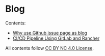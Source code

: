 # Blog

Contents:

- [Why use Github issue page as blog](https://github.com/Hujun/blog/issues/1)
- [CI/CD Pipeline Using GitLab and Rancher](https://github.com/Hujun/blog/issues/2)

All contents follow [CC BY NC 4.0 License](https://creativecommons.org/licenses/).
